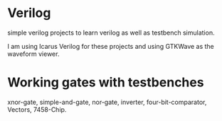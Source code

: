 # Verilog

simple verilog projects to learn verilog as well as testbench simulation. 

I am using Icarus Verilog for these projects and using GTKWave as the waveform viewer. 

# Working gates with testbenches 

xnor-gate,
simple-and-gate,
nor-gate,
inverter,
four-bit-comparator,
Vectors,
7458-Chip.

